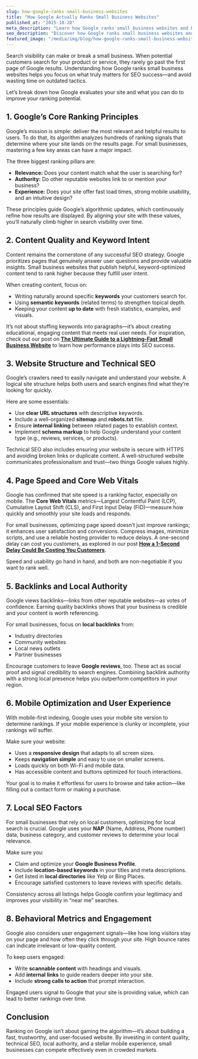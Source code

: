 ```yaml
---
slug: how-google-ranks-small-business-websites
title: "How Google Actually Ranks Small Business Websites"
published_at: "2025-10-20"
meta_description: "Learn how Google ranks small business websites and how to improve your visibility in search results with effective SEO strategies."
seo_description: "Discover how Google ranks small business websites and what factors truly influence your search visibility. Learn about SEO fundamentals, site structure, page speed, backlinks, mobile optimization, and user experience to improve your Google rankings and attract more customers."
featured_image: "/media/img/blog/how-google-ranks-small-business-websites.jpg"
---
```



Search visibility can make or break a small business. When potential customers search for your product or service, they rarely go past the first page of Google results. Understanding how Google ranks small business websites helps you focus on what truly matters for SEO success—and avoid wasting time on outdated tactics.

Let’s break down how Google evaluates your site and what you can do to improve your ranking potential.



## 1. Google’s Core Ranking Principles

Google’s mission is simple: deliver the most relevant and helpful results to users. To do that, its algorithm analyzes hundreds of ranking signals that determine where your site lands on the results page. For small businesses, mastering a few key areas can have a major impact.

The three biggest ranking pillars are:
- **Relevance:** Does your content match what the user is searching for?
- **Authority:** Do other reputable websites link to or mention your business?
- **Experience:** Does your site offer fast load times, strong mobile usability, and an intuitive design?

These principles guide Google’s algorithmic updates, which continuously refine how results are displayed. By aligning your site with these values, you’ll naturally climb higher in search visibility over time.



## 2. Content Quality and Keyword Intent

Content remains the cornerstone of any successful SEO strategy. Google prioritizes pages that genuinely answer user questions and provide valuable insights. Small business websites that publish helpful, keyword-optimized content tend to rank higher because they fulfill user intent.

When creating content, focus on:
- Writing naturally around specific **keywords** your customers search for.
- Using **semantic keywords** (related terms) to strengthen topical depth.
- Keeping your content **up to date** with fresh statistics, examples, and visuals.

It’s not about stuffing keywords into paragraphs—it’s about creating educational, engaging content that meets real user needs. For inspiration, check out our post on **[The Ultimate Guide to a Lightning-Fast Small Business Website](https://jellydevelopment.com/blog/the-ultimate-guide-to-a-lightning-fast-small-business-website)** to learn how performance plays into SEO success.



## 3. Website Structure and Technical SEO

Google’s crawlers need to easily navigate and understand your website. A logical site structure helps both users and search engines find what they’re looking for quickly.

Here are some essentials:
- Use **clear URL structures** with descriptive keywords.
- Include a well-organized **sitemap** and **robots.txt** file.
- Ensure **internal linking** between related pages to establish context.
- Implement **schema markup** to help Google understand your content type (e.g., reviews, services, or products).

Technical SEO also includes ensuring your website is secure with HTTPS and avoiding broken links or duplicate content. A well-structured website communicates professionalism and trust—two things Google values highly.



## 4. Page Speed and Core Web Vitals

Google has confirmed that site speed is a ranking factor, especially on mobile. The **Core Web Vitals** metrics—Largest Contentful Paint (LCP), Cumulative Layout Shift (CLS), and First Input Delay (FID)—measure how quickly and smoothly your site loads and responds.

For small businesses, optimizing page speed doesn’t just improve rankings; it enhances user satisfaction and conversions. Compress images, minimize scripts, and use a reliable hosting provider to reduce delays. A one-second delay can cost you customers, as explored in our post **[How a 1-Second Delay Could Be Costing You Customers](https://jellydevelopment.com/blog/how-a-1-second-delay-could-be-costing-you-customers)**.

Speed and usability go hand in hand, and both are non-negotiable if you want to rank well.



## 5. Backlinks and Local Authority

Google views backlinks—links from other reputable websites—as votes of confidence. Earning quality backlinks shows that your business is credible and your content is worth referencing.

For small businesses, focus on **local backlinks** from:
- Industry directories
- Community websites
- Local news outlets
- Partner businesses

Encourage customers to leave **Google reviews**, too. These act as social proof and signal credibility to search engines. Combining backlink authority with a strong local presence helps you outperform competitors in your region.



## 6. Mobile Optimization and User Experience

With mobile-first indexing, Google uses your mobile site version to determine rankings. If your mobile experience is clunky or incomplete, your rankings will suffer.

Make sure your website:
- Uses a **responsive design** that adapts to all screen sizes.
- Keeps **navigation simple** and easy to use on smaller screens.
- Loads quickly on both Wi-Fi and mobile data.
- Has accessible content and buttons optimized for touch interactions.

Your goal is to make it effortless for users to browse and take action—like filling out a contact form or making a purchase.



## 7. Local SEO Factors

For small businesses that rely on local customers, optimizing for local search is crucial. Google uses your **NAP** (Name, Address, Phone number) data, business category, and customer reviews to determine your local relevance.

Make sure you:
- Claim and optimize your **Google Business Profile**.
- Include **location-based keywords** in your titles and meta descriptions.
- Get listed in **local directories** like Yelp or Bing Places.
- Encourage satisfied customers to leave reviews with specific details.

Consistency across all listings helps Google confirm your legitimacy and improves your visibility in “near me” searches.



## 8. Behavioral Metrics and Engagement

Google also considers user engagement signals—like how long visitors stay on your page and how often they click through your site. High bounce rates can indicate irrelevant or low-quality content.

To keep users engaged:
- Write **scannable content** with headings and visuals.
- Add **internal links** to guide readers deeper into your site.
- Include **strong calls to action** that prompt interaction.

Engaged users signal to Google that your site is providing value, which can lead to better rankings over time.



## Conclusion

Ranking on Google isn’t about gaming the algorithm—it’s about building a fast, trustworthy, and user-focused website. By investing in content quality, technical SEO, local authority, and a stellar mobile experience, small businesses can compete effectively even in crowded markets.

